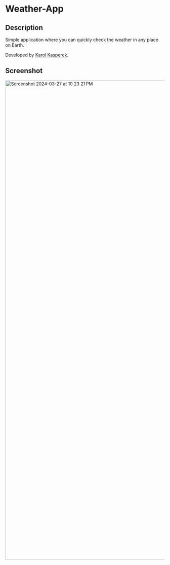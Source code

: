 # Weather-App

## Description
Simple application where you can quickly check the weather in any place on Earth.

Developed by [Karol Kasperek](https://github.com/KarolKasperek).


## Screenshot
<img width="1512" alt="Screenshot 2024-03-27 at 10 23 21 PM" src="https://github.com/KarolKasperek/weather-app/assets/105314335/d7a0af54-9043-460c-a408-9250c64af018">
